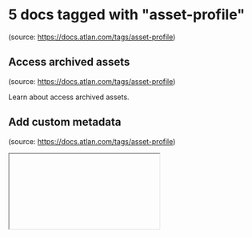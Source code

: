 # 5 docs tagged with "asset-profile"
(source: https://docs.atlan.com/tags/asset-profile)



## Access archived assets
(source: https://docs.atlan.com/tags/asset-profile)

Learn about access archived assets.



## Add custom metadata
(source: https://docs.atlan.com/tags/asset-profile)

<div style={{position: "relative", paddingBottom: "calc(66.33333333333333% + 41px)", height: 0}}> <iframe src="https://demo.arcade.software/1dT1bPneM5fp1O71lb.



## Add descriptions
(source: https://docs.atlan.com/tags/asset-profile)

You can add descriptions to your assets in Atlan, including tables, views, and individual columns. You can even add a description in the form of a [README](/product/integrations). Doing so will enrich your data asset with the relevant contextual information.



## Search and discover assets
(source: https://docs.atlan.com/tags/asset-profile)

Atlan is a living catalog of all your data assets and knowledge. It lets you quickly discover and access your data, along with the tribal knowledge and business context.



## Star assets
(source: https://docs.atlan.com/tags/asset-profile)

:::warning Who can do this? Anyone with access to Atlan - admin, member, or guest user - can star assets.
